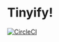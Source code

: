 # Tinyify!

[![CircleCI](https://circleci.com/gh/Casey1449/jetfuel/tree/master.svg?style=svg)](https://circleci.com/gh/Casey1449/jetfuel/tree/master)
